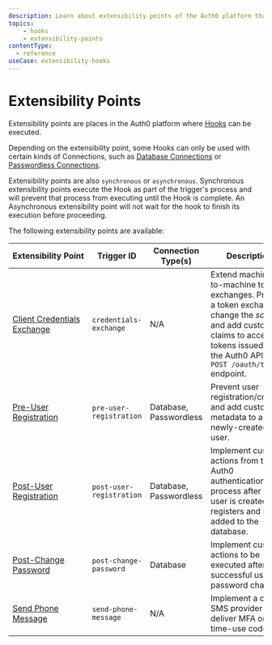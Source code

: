 ```yaml
---
description: Learn about extensibility points of the Auth0 platform that are available to use with Hooks.
topics:
    - hooks
    - extensibility-points
contentType:
  - reference
useCase: extensibility-hooks
---
```


# Extensibility Points

Extensibility points are places in the Auth0 platform where [Hooks](/hooks) can be executed.

Depending on the extensibility point, some Hooks can only be used with certain kinds of Connections, such as [Database Connections](/connections/database) or [Passwordless Connections](/connections/passwordless).

Extensibility points are also `synchronous` or `asynchronous`. Synchronous extensibility points execute the Hook as part of the trigger's process and will prevent that process from executing until the Hook is complete. An Asynchronous extensibility point will not wait for the hook to finish its execution before proceeding.

The following extensibility points are available:

| Extensibility&nbsp;Point | Trigger ID | Connection Type(s) | Description | synchronous/asynchronous |
|---------------------|-----------|-----------------|-------------|-------------------|
| [Client Credentials Exchange](/hooks/extensibility-points/client-credentials-exchange) | `credentials-exchange` | N/A | Extend machine-to-machine token exchanges. Prevent a token exchange or change the <dfn data-key="scope">scopes</dfn> and add custom claims to access tokens issued by the Auth0 API's `POST /oauth/token` endpoint. | Synchronous |
| [Pre-User Registration](/hooks/extensibility-points/pre-user-registration) | `pre-user-registration` | Database, Passwordless | Prevent user registration/creation and add custom metadata to a newly-created user. | Synchronous |
| [Post-User Registration](/hooks/extensibility-points/post-user-registration) | `post-user-registration` | Database, Passwordless | Implement custom actions from the Auth0 authentication process after a new user is created or registers and is added to the database. | Asynchronous |
| [Post-Change Password](/hooks/extensibility-points/post-change-password) | `post-change-password` | Database | Implement custom actions to be executed after a successful user password change. | Asynchronous |
| [Send Phone Message](/hooks/extensibility-points/send-phone-message) | `send-phone-message` | N/A | Implement a custom SMS provider to deliver MFA one-time-use codes | Synchronous |
